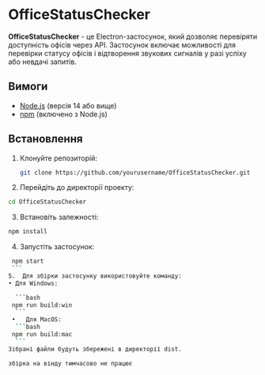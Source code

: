# OfficeStatusChecker

**OfficeStatusChecker** - це Electron-застосунок, який дозволяє перевіряти доступність офісів через API. Застосунок включає можливості для перевірки статусу офісів і відтворення звукових сигналів у разі успіху або невдачі запитів.

## Вимоги

- [Node.js](https://nodejs.org/) (версія 14 або вище)
- [npm](https://www.npmjs.com/) (включено з Node.js)

## Встановлення

1. Клонуйте репозиторій:

   ```bash
   git clone https://github.com/yourusername/OfficeStatusChecker.git
   
2.	Перейдіть до директорії проекту:

   ```bash
   cd OfficeStatusChecker
   ```
3.	Встановіть залежності:

   ```bash
   npm install
   ```
4.	Запустіть застосунок:

   ```bash
    npm start
    ```
5.	Для збірки застосунку використовуйте команду:
  •	Для Windows:

     ```bash
    npm run build:win
     ```
    •	Для MacOS:
     ```bash
    npm run build:mac
     ```
  Зібрані файли будуть збережені в директорії dist.
  
збірка на вінду тимчасово не працює